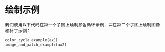# 绘制示例

我们使用以下代码在第一个子图上绘制颜色循环示例，并在第二个子图上绘制图像和补丁示例：

```python
color_cycle_example(ax1)
image_and_patch_example(ax2)
```
